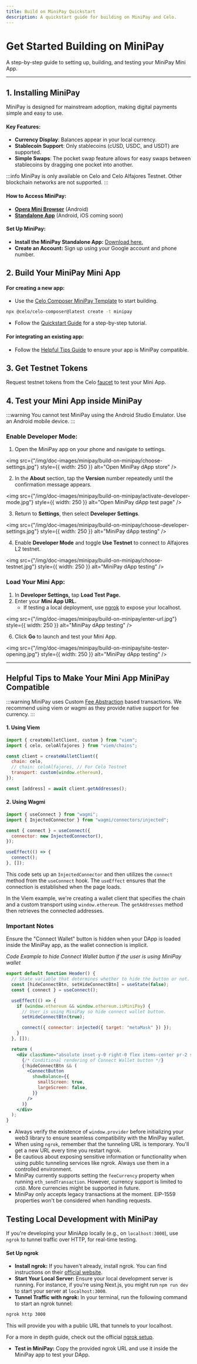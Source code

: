 ```yaml
---
title: Build on MiniPay Quickstart
description: A quickstart guide for building on MiniPay and Celo.
---
```


# Get Started Building on MiniPay

A step-by-step guide to setting up, building, and testing your MiniPay Mini App.

---

## 1. Installing MiniPay

MiniPay is designed for mainstream adoption, making digital payments simple and easy to use. 

#### Key Features:
- **Currency Display**: Balances appear in your local currency.
- **Stablecoin Support**: Only stablecoins (cUSD, USDC, and USDT) are supported.
- **Simple Swaps**: The pocket swap feature allows for easy swaps between stablecoins by dragging one pocket into another.

:::info
MiniPay is only available on Celo and Celo Alfajores Testnet. Other blockchain networks are not supported.
:::

#### How to Access MiniPay:
- [**Opera Mini Browser**](https://www.opera.com/pl/products/minipay) (Android) 
- [**Standalone App**](https://play.google.com/store/apps/details?id=com.opera.minipay) (Android, iOS coming soon)

#### Set Up MiniPay:

- **Install the MiniPay Standalone App:** [Download here.](https://play.google.com/store/apps/details?id=com.opera.minipay)
- **Create an Account:** Sign up using your Google account and phone number.

## 2. Build Your MiniPay Mini App

#### For creating a new app:

- Use the [Celo Composer MiniPay Template](https://github.com/celo-org/minipay-template) to start building.

```bash
npx @celo/celo-composer@latest create -t minipay
```
- Follow the [Quickstart Guide](/build/quickstart.md) for a step-by-step tutorial.

#### For integrating an existing app:

- Follow the [Helpful Tips Guide](#helpful-tips-to-make-your-mini-app-minipay-compatible) to ensure your app is MiniPay compatible.

## 3. Get Testnet Tokens

Request testnet tokens from the Celo [faucet](https://faucet.celo.org/) to test your Mini App.

## 4. Test your Mini App inside MiniPay

:::warning
You cannot test MiniPay using the Android Studio Emulator. Use an Android mobile device.
:::

### Enable Developer Mode:
1. Open the MiniPay app on your phone and navigate to settings.

<img
  src={"/img/doc-images/minipay/build-on-minipay/choose-settings.jpg"}
  style={{ width: 250 }}
  alt="Open MiniPay dApp store"
/>

2. In the **About** section, tap the **Version** number repeatedly until the confirmation message appears.

<img
  src={"/img/doc-images/minipay/build-on-minipay/activate-developer-mode.jpg"}
  style={{ width: 250 }}
  alt="Open MiniPay dApp test page"
/>

3. Return to **Settings**, then select **Developer Settings**.

<img
  src={"/img/doc-images/minipay/build-on-minipay/choose-developer-settings.jpg"}
  style={{ width: 250 }}
  alt="MiniPay dApp testing"
/>

4. Enable **Developer Mode** and toggle **Use Testnet** to connect to Alfajores L2 testnet.

<img
  src={"/img/doc-images/minipay/build-on-minipay/choose-testnet.jpg"}
  style={{ width: 250 }}
  alt="MiniPay dApp testing"
/>


### Load Your Mini App:
1. In **Developer Settings,** tap **Load Test Page.** 
2. Enter your **Mini App URL.**
    - If testing a local deployment, use [ngrok](#testing-local-development-with-minipay) to expose your localhost.

<img
  src={"/img/doc-images/minipay/build-on-minipay/enter-url.jpg"}
  style={{ width: 250 }}
  alt="MiniPay dApp testing"
/>

6. Click **Go** to launch and test your Mini App.

<img
  src={"/img/doc-images/minipay/build-on-minipay/site-tester-opening.jpg"}
  style={{ width: 250 }}
  alt="MiniPay dApp testing"
/>

---

## Helpful Tips to Make Your Mini App MiniPay Compatible

:::warning
MiniPay uses Custom [Fee Abstraction](/developer/fee-abstraction) based transactions. We recommend using viem or wagmi as they provide native support for fee currency. 
:::

#### 1. Using Viem

```js
import { createWalletClient, custom } from "viem";
import { celo, celoAlfajores } from "viem/chains";

const client = createWalletClient({
  chain: celo,
  // chain: celoAlfajores, // For Celo Testnet
  transport: custom(window.ethereum),
});

const [address] = await client.getAddresses();
```

#### 2. Using Wagmi

```js
import { useConnect } from "wagmi";
import { InjectedConnector } from "wagmi/connectors/injected";

const { connect } = useConnect({
  connector: new InjectedConnector(),
});

useEffect(() => {
  connect();
}, []);
```

This code sets up an `InjectedConnector` and then utilizes the `connect` method from the `useConnect` hook. The `useEffect` ensures that the connection is established when the page loads.

In the Viem example, we're creating a wallet client that specifies the chain and a custom transport using `window.ethereum`. The `getAddresses` method then retrieves the connected addresses.

### Important Notes

Ensure the "Connect Wallet" button is hidden when your DApp is loaded inside the MiniPay app, as the wallet connection is implicit.

_Code Example to hide Connect Wallet button if the user is using MiniPay wallet_

```jsx
export default function Header() {
  // State variable that determines whether to hide the button or not.
  const [hideConnectBtn, setHideConnectBtn] = useState(false);
  const { connect } = useConnect();

  useEffect(() => {
    if (window.ethereum && window.ethereum.isMiniPay) {
      // User is using MiniPay so hide connect wallet button.
      setHideConnectBtn(true);

      connect({ connector: injected({ target: "metaMask" }) });
    }
  }, []);

  return (
    <div className="absolute inset-y-0 right-0 flex items-center pr-2 sm:static sm:inset-auto sm:ml-6 sm:pr-0">
      {/* Conditional rendering of Connect Wallet button */}
      {!hideConnectBtn && (
        <ConnectButton
          showBalance={{
            smallScreen: true,
            largeScreen: false,
          }}
        />
      )}
    </div>
  );
}
```

- Always verify the existence of `window.provider` before initializing your web3 library to ensure seamless compatibility with the MiniPay wallet.
- When using `ngrok`, remember that the tunneling URL is temporary. You'll get a new URL every time you restart ngrok.
- Be cautious about exposing sensitive information or functionality when using public tunneling services like ngrok. Always use them in a controlled environment.
- MiniPay currently supports setting the `feeCurrency` property when running `eth_sendTransaction`. However, currency support is limited to `cUSD`. More currencies might be supported in future.
- MiniPay only accepts legacy transactions at the moment. EIP-1559 properties won't be considered when handling requests.


## Testing Local Development with MiniPay

If you're developing your MiniApp locally (e.g., on `localhost:3000`), use `ngrok` to tunnel traffic over HTTP, for real-time testing. 

#### Set Up ngrok
- **Install ngrok:** If you haven't already, install ngrok. You can find instructions on their [official website](https://ngrok.com/download).
- **Start Your Local Server:** Ensure your local development server is running. For instance, if you're using Next.js, you might run `npm run dev` to start your server at `localhost:3000`.
- **Tunnel Traffic with ngrok:** In your terminal, run the following command to start an ngrok tunnel:

```bash
ngrok http 3000
```

This will provide you with a public URL that tunnels to your localhost.

For a more in depth guide, check out the official [ngrok setup](./prerequisites/ngrok-setup.mdx).

- **Test in MiniPay:** Copy the provided ngrok URL and use it inside the MiniPay app to test your DApp.